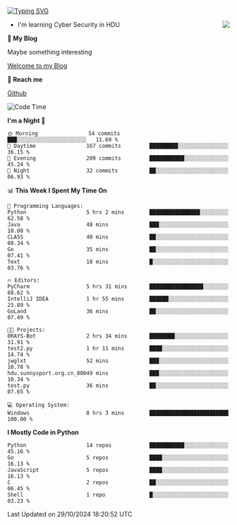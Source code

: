 [![Typing SVG](https://readme-typing-svg.herokuapp.com?font=Fira+Code&pause=1000&random=false&width=450&height=60&lines=Hello+%F0%9F%91%8B%F0%9F%8F%BB;I'm+JBNRZ)](https://git.io/typing-svg)

<a href="#">
  <img align="right" src="https://github-readme-stats.vercel.app/api?username=JBNRZ&show_icons=true&bg_color=15,f2f7fd,E0EAFC" />
</a>

- I'm learning Cyber Security in HDU

 **🌱 My Blog**

Maybe something interesting

[Welcome to my Blog](https://jbnrz.com.cn/)

 **💬 Reach me** 

[Github](https://github.com/JBNRZ)


<!--START_SECTION:waka-->
![Code Time](http://img.shields.io/badge/Code%20Time-717%20hrs%2057%20mins-blue)

**I'm a Night 🦉** 

```text
🌞 Morning                54 commits          ███░░░░░░░░░░░░░░░░░░░░░░   11.69 % 
🌆 Daytime                167 commits         █████████░░░░░░░░░░░░░░░░   36.15 % 
🌃 Evening                209 commits         ███████████░░░░░░░░░░░░░░   45.24 % 
🌙 Night                  32 commits          ██░░░░░░░░░░░░░░░░░░░░░░░   06.93 % 
```


📊 **This Week I Spent My Time On** 

```text
💬 Programming Languages: 
Python                   5 hrs 2 mins        ████████████████░░░░░░░░░   62.58 % 
Java                     48 mins             ███░░░░░░░░░░░░░░░░░░░░░░   10.08 % 
CLASS                    40 mins             ██░░░░░░░░░░░░░░░░░░░░░░░   08.34 % 
Go                       35 mins             ██░░░░░░░░░░░░░░░░░░░░░░░   07.41 % 
Text                     18 mins             █░░░░░░░░░░░░░░░░░░░░░░░░   03.76 % 

🔥 Editors: 
PyCharm                  5 hrs 31 mins       █████████████████░░░░░░░░   68.62 % 
IntelliJ IDEA            1 hr 55 mins        ██████░░░░░░░░░░░░░░░░░░░   23.89 % 
GoLand                   36 mins             ██░░░░░░░░░░░░░░░░░░░░░░░   07.49 % 

🐱‍💻 Projects: 
0RAYS-Bot                2 hrs 34 mins       ████████░░░░░░░░░░░░░░░░░   31.91 % 
test2.py                 1 hr 11 mins        ████░░░░░░░░░░░░░░░░░░░░░   14.74 % 
jwglxt                   52 mins             ███░░░░░░░░░░░░░░░░░░░░░░   10.78 % 
hdu.sunnysport.org.cn_80049 mins             ███░░░░░░░░░░░░░░░░░░░░░░   10.34 % 
test.py                  36 mins             ██░░░░░░░░░░░░░░░░░░░░░░░   07.65 % 

💻 Operating System: 
Windows                  8 hrs 3 mins        █████████████████████████   100.00 % 
```

**I Mostly Code in Python** 

```text
Python                   14 repos            ███████████░░░░░░░░░░░░░░   45.16 % 
Go                       5 repos             ████░░░░░░░░░░░░░░░░░░░░░   16.13 % 
JavaScript               5 repos             ████░░░░░░░░░░░░░░░░░░░░░   16.13 % 
C                        2 repos             ██░░░░░░░░░░░░░░░░░░░░░░░   06.45 % 
Shell                    1 repo              █░░░░░░░░░░░░░░░░░░░░░░░░   03.23 % 
```




 Last Updated on 29/10/2024 18:20:52 UTC
<!--END_SECTION:waka-->
